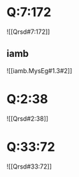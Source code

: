
# Q:7:172
![[Qrsd#7:172]]

## iamb
![[iamb.MysEg#1.3#2]]

# Q:2:38
![[Qrsd#2:38]]

# Q:33:72
![[Qrsd#33:72]]